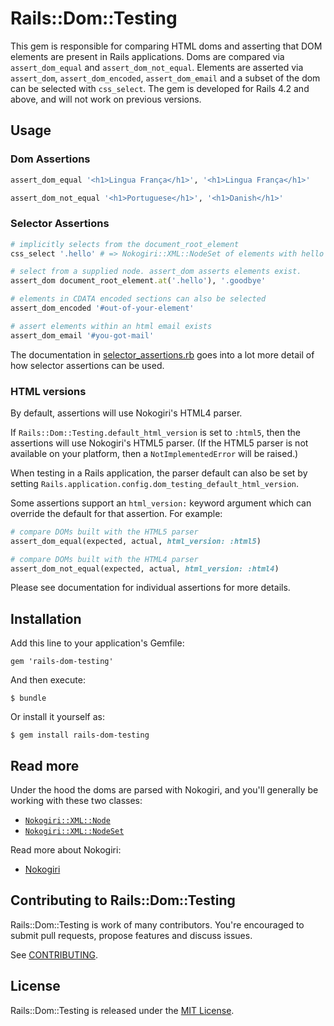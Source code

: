 # Rails::Dom::Testing

This gem is responsible for comparing HTML doms and asserting that DOM elements are present in Rails applications.
Doms are compared via `assert_dom_equal` and `assert_dom_not_equal`.
Elements are asserted via `assert_dom`, `assert_dom_encoded`, `assert_dom_email` and a subset of the dom can be selected with `css_select`.
The gem is developed for Rails 4.2 and above, and will not work on previous versions.

## Usage

### Dom Assertions

```ruby
assert_dom_equal '<h1>Lingua França</h1>', '<h1>Lingua França</h1>'

assert_dom_not_equal '<h1>Portuguese</h1>', '<h1>Danish</h1>'
```

### Selector Assertions

```ruby
# implicitly selects from the document_root_element
css_select '.hello' # => Nokogiri::XML::NodeSet of elements with hello class

# select from a supplied node. assert_dom asserts elements exist.
assert_dom document_root_element.at('.hello'), '.goodbye'

# elements in CDATA encoded sections can also be selected
assert_dom_encoded '#out-of-your-element'

# assert elements within an html email exists
assert_dom_email '#you-got-mail'
```

The documentation in [selector_assertions.rb](https://github.com/rails/rails-dom-testing/blob/master/lib/rails/dom/testing/assertions/selector_assertions.rb) goes into a lot more detail of how selector assertions can be used.

### HTML versions

By default, assertions will use Nokogiri's HTML4 parser.

If `Rails::Dom::Testing.default_html_version` is set to `:html5`, then the assertions will use
Nokogiri's HTML5 parser. (If the HTML5 parser is not available on your platform, then a
`NotImplementedError` will be raised.)

When testing in a Rails application, the parser default can also be set by setting
`Rails.application.config.dom_testing_default_html_version`.

Some assertions support an `html_version:` keyword argument which can override the default for that
assertion. For example:

```ruby
# compare DOMs built with the HTML5 parser
assert_dom_equal(expected, actual, html_version: :html5)

# compare DOMs built with the HTML4 parser
assert_dom_not_equal(expected, actual, html_version: :html4)
```

Please see documentation for individual assertions for more details.

## Installation

Add this line to your application's Gemfile:

    gem 'rails-dom-testing'

And then execute:

    $ bundle

Or install it yourself as:

    $ gem install rails-dom-testing

## Read more

Under the hood the doms are parsed with Nokogiri, and you'll generally be working with these two classes:

- [`Nokogiri::XML::Node`](http://www.rubydoc.info/github/sparklemotion/nokogiri/Nokogiri/XML/Node)
- [`Nokogiri::XML::NodeSet`](http://www.rubydoc.info/github/sparklemotion/nokogiri/Nokogiri/XML/NodeSet)

Read more about Nokogiri:

- [Nokogiri](http://nokogiri.org)

## Contributing to Rails::Dom::Testing

Rails::Dom::Testing is work of many contributors. You're encouraged to submit pull requests, propose
features and discuss issues.

See [CONTRIBUTING](CONTRIBUTING.md).

## License

Rails::Dom::Testing is released under the [MIT License](MIT-LICENSE).
